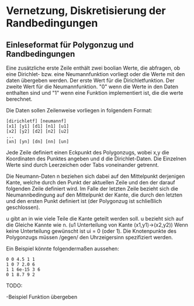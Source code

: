 Vernetzung, Diskretisierung der Randbedingungen
===============================================

Einleseformat für Polygonzug und Randbedingungen
------------------------------------------------

Eine zusätzliche erste Zeile enthält zwei boolian Werte, die abfragen, ob eine Dirichlet- bzw. eine Neumannfunktion
vorliegt oder die Werte mit den daten übergeben werden.
Der erste Wert für die Dirichletfunktion.
Der zweite Wert für die Neumannfunktion.
"0" wenn die Werte in den Daten enthalten sind und "1" wenn eine Funktion implementiert ist, die die werte berechnet.

Die Daten sollen Zeilenweise vorliegen in folgendem Format:

    [dirichletf] [neumannf]
    [x1] [y1] [d1] [n1] [u1]
    [x2] [y2] [d2] [n2] [u2]
    ...
    [xn] [yn] [dn] [nn] [un]

Jede Zeile definiert einen Eckpunkt des Polygonzugs, wobei x,y die Koordinaten des Punktes angeben und d die Dirichlet-Daten.
Die Einzelnen Werte sind durch Leerzeichen oder Tabs voneinander getrennt.

Die Neumann-Daten n beziehen sich dabei auf den Mittelpunkt derjenigen Kante, welche durch den Punkt der aktuellen Zeile und den der darauf folgenden Zeile definiert wird.
Im Falle der letzten Zeile bezieht sich die Neumannbedingung auf den Mittelpunkt der Kante, die durch den letzten und den ersten Punkt definiert ist (der Polygonzug ist schließlich geschlossen).

u gibt an in wie viele Teile die Kante geteilt werden soll. u bezieht sich auf die Gleiche Kannte wie n. (u1 Unterteilung von Kante (x1,y1)->(x2,y2))
Wenn keine Unterteilung gewünscht ist ui = 0 (oder 1).
Die Knotenpunkte des Polygonzugs müssen /gegen/ den Uhrzeigersinn spezifiziert werden.

Ein Beispiel könnte folgendermaßen aussehen:

    0 0 4.5 1 1
    1 0 7 2.0 6
    1 1 6e-15 3 6
    0 1 8.7 9 2

TODO:

-Beispiel Funktion übergeben

